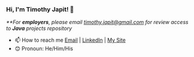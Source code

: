 ### Hi, I'm Timothy Japit! 👋

_**For **employers**, please email timothy.japit@gmail.com for review access to **Java** projects repository_  

- 📫 How to reach me [Email](mailto:timothy.japit@gmail.com) | [LinkedIn](https://www.linkedin.com/in/timothyjapit/) | [My Site](https://tjapit.com)
- 😊 Pronoun: He/Him/His

<!---
tjapit/tjapit is a ✨ special ✨ repository because its `README.md` (this file) appears on your GitHub profile.
You can click the Preview link to take a look at your changes.
--->
